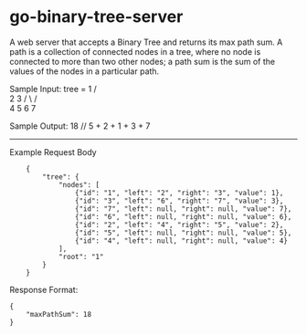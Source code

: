 # go-binary-tree-server

A web server that accepts a Binary Tree and returns its max path sum.
A path is a collection of connected nodes in a tree, where no node is connected to more than
two other nodes; a path sum is the sum of the values of the nodes in a particular path.

Sample Input:
tree =
    1
    / \
   2   3
  / \ / \
 4  5 6  7

Sample Output:
18 // 5 + 2 + 1 + 3 + 7

- - -

Example Request Body
```
    {
        "tree": {
            "nodes": [
                {"id": "1", "left": "2", "right": "3", "value": 1},
                {"id": "3", "left": "6", "right": "7", "value": 3},
                {"id": "7", "left": null, "right": null, "value": 7},
                {"id": "6", "left": null, "right": null, "value": 6},
                {"id": "2", "left": "4", "right": "5", "value": 2},
                {"id": "5", "left": null, "right": null, "value": 5},
                {"id": "4", "left": null, "right": null, "value": 4}
            ],
            "root": "1"
        }
    }
```

Response Format: 

```
{
    "maxPathSum": 18
}
```

